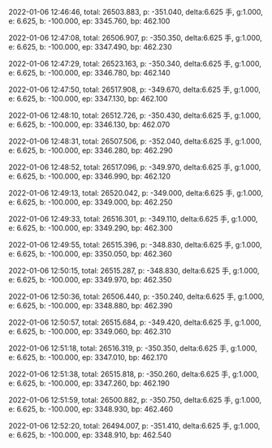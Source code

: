 2022-01-06 12:46:46, total: 26503.883, p: -351.040, delta:6.625 手, g:1.000, e: 6.625, b: -100.000, ep: 3345.760, bp: 462.100

2022-01-06 12:47:08, total: 26506.907, p: -350.350, delta:6.625 手, g:1.000, e: 6.625, b: -100.000, ep: 3347.490, bp: 462.230

2022-01-06 12:47:29, total: 26523.163, p: -350.340, delta:6.625 手, g:1.000, e: 6.625, b: -100.000, ep: 3346.780, bp: 462.140

2022-01-06 12:47:50, total: 26517.908, p: -349.670, delta:6.625 手, g:1.000, e: 6.625, b: -100.000, ep: 3347.130, bp: 462.100

2022-01-06 12:48:10, total: 26512.726, p: -350.430, delta:6.625 手, g:1.000, e: 6.625, b: -100.000, ep: 3346.130, bp: 462.070

2022-01-06 12:48:31, total: 26507.506, p: -352.040, delta:6.625 手, g:1.000, e: 6.625, b: -100.000, ep: 3346.280, bp: 462.290

2022-01-06 12:48:52, total: 26517.096, p: -349.970, delta:6.625 手, g:1.000, e: 6.625, b: -100.000, ep: 3346.990, bp: 462.120

2022-01-06 12:49:13, total: 26520.042, p: -349.000, delta:6.625 手, g:1.000, e: 6.625, b: -100.000, ep: 3349.000, bp: 462.250

2022-01-06 12:49:33, total: 26516.301, p: -349.110, delta:6.625 手, g:1.000, e: 6.625, b: -100.000, ep: 3349.290, bp: 462.300

2022-01-06 12:49:55, total: 26515.396, p: -348.830, delta:6.625 手, g:1.000, e: 6.625, b: -100.000, ep: 3350.050, bp: 462.360

2022-01-06 12:50:15, total: 26515.287, p: -348.830, delta:6.625 手, g:1.000, e: 6.625, b: -100.000, ep: 3349.970, bp: 462.350

2022-01-06 12:50:36, total: 26506.440, p: -350.240, delta:6.625 手, g:1.000, e: 6.625, b: -100.000, ep: 3348.880, bp: 462.390

2022-01-06 12:50:57, total: 26515.684, p: -349.420, delta:6.625 手, g:1.000, e: 6.625, b: -100.000, ep: 3349.060, bp: 462.310

2022-01-06 12:51:18, total: 26516.319, p: -350.350, delta:6.625 手, g:1.000, e: 6.625, b: -100.000, ep: 3347.010, bp: 462.170

2022-01-06 12:51:38, total: 26515.818, p: -350.260, delta:6.625 手, g:1.000, e: 6.625, b: -100.000, ep: 3347.260, bp: 462.190

2022-01-06 12:51:59, total: 26500.882, p: -350.750, delta:6.625 手, g:1.000, e: 6.625, b: -100.000, ep: 3348.930, bp: 462.460

2022-01-06 12:52:20, total: 26494.007, p: -351.410, delta:6.625 手, g:1.000, e: 6.625, b: -100.000, ep: 3348.910, bp: 462.540
